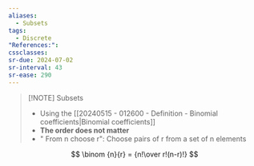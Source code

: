 ```yaml
---
aliases:
  - Subsets
tags:
  - Discrete
"References:": 
cssclasses: 
sr-due: 2024-07-02
sr-interval: 43
sr-ease: 290
---
```

> [!NOTE] Subsets
> + Using the [[20240515 - 012600 - Definition - Binomial coefficients|Binomial coefficients]]
> + **The order does not matter**
> + " From n choose r": Choose pairs of r from a set of n elements
>

$$
\binom {n}{r} = {n!\over r!(n-r)!}
$$